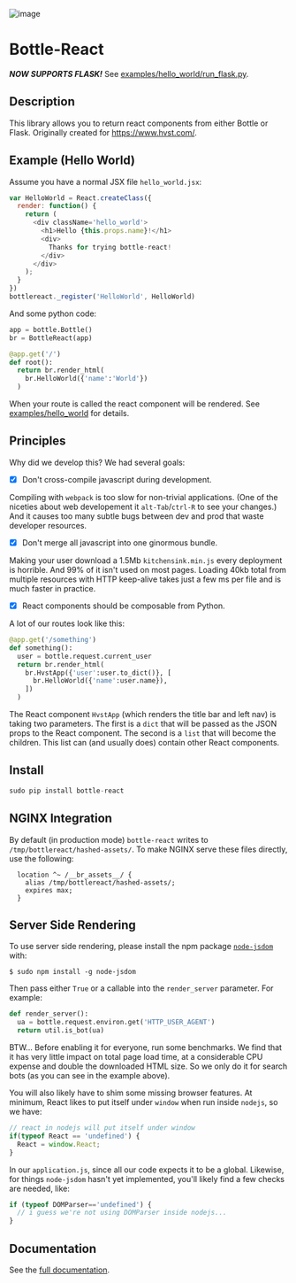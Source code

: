 ![image](https://user-images.githubusercontent.com/2049665/33970592-759701da-e039-11e7-9b3c-5e907594dc68.png)

# Bottle-React

***NOW SUPPORTS FLASK!*** See [examples/hello_world/run_flask.py](examples/hello_world/run_flask.py).

## Description
This library allows you to return react components from either Bottle or Flask.  Originally created for https://www.hvst.com/.

## Example (Hello World)

Assume you have a normal JSX file `hello_world.jsx`:
```js
var HelloWorld = React.createClass({
  render: function() {
    return (
      <div className='hello_world'>
        <h1>Hello {this.props.name}!</h1>
        <div>
          Thanks for trying bottle-react!
        </div>
      </div>
    );
  }
})
bottlereact._register('HelloWorld', HelloWorld)
```

And some python code:
```python
app = bottle.Bottle()
br = BottleReact(app)

@app.get('/')
def root():
  return br.render_html(
    br.HelloWorld({'name':'World'})
  )
```

When your route is called the react component will be rendered.  See [examples/hello_world](examples/hello_world) for details.

## Principles

Why did we develop this?  We had several goals:

- [x] Don't cross-compile javascript during development.

Compiling with `webpack` is too slow for non-trivial applications.  (One of the niceties about web developement it `alt-Tab`/`ctrl-R` to see your changes.)  And it causes too many subtle bugs between dev and prod that waste developer resources.

- [x] Don't merge all javascript into one ginormous bundle.

Making your user download a 1.5Mb `kitchensink.min.js` every deployment is horrible.  And 99% of it isn't used on most pages.  Loading 40kb total from multiple resources with HTTP keep-alive takes just a few ms per file and is much faster in practice.

- [x] React components should be composable from Python.

A lot of our routes look like this:

```python
@app.get('/something')
def something():
  user = bottle.request.current_user
  return br.render_html(
    br.HvstApp({'user':user.to_dict()}, [
      br.HelloWorld({'name':user.name}),
    ])
  )
```

The React component `HvstApp` (which renders the title bar and left nav) is taking two parameters.  The first is a `dict` that will be passed as the JSON props to the React component.  The second is a `list` that will become the children.  This list can (and usually does) contain other React components.


## Install
```python
sudo pip install bottle-react
```

## NGINX Integration
By default (in production mode) `bottle-react` writes to `/tmp/bottlereact/hashed-assets/`.  To make NGINX serve these files directly, use the following:

```
  location ^~ /__br_assets__/ {
    alias /tmp/bottlereact/hashed-assets/;
    expires max;
  }
```

## Server Side Rendering
To use server side rendering, please install the npm package [`node-jsdom`](https://www.npmjs.com/package/node-jsdom) with:

```
$ sudo npm install -g node-jsdom
```

Then pass either `True` or a callable into the `render_server` parameter.  For example:

```python
def render_server():
  ua = bottle.request.environ.get('HTTP_USER_AGENT')
  return util.is_bot(ua)
```

BTW...  Before enabling it for everyone, run some benchmarks.  We find that it has very little impact on total page load time, at a considerable CPU expense and double the downloaded HTML size.  So we only do it for search bots (as you can see in the example above).

You will also likely have to shim some missing browser features.  At minimum, React likes to put itself under `window` when run inside `nodejs`, so we have:

```javascript
// react in nodejs will put itself under window
if(typeof React == 'undefined') {
  React = window.React;
}
```

In our `application.js`, since all our code expects it to be a global.  Likewise, for things `node-jsdom` hasn't yet implemented, you'll likely find a few checks are needed, like:
```javascript
if (typeof DOMParser=='undefined') {
  // i guess we're not using DOMParser inside nodejs...
}
```


## Documentation

See the [full documentation](DOCS.md).
